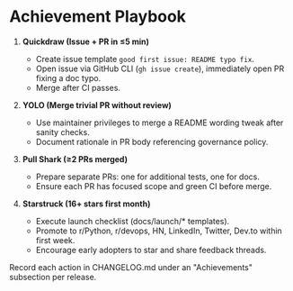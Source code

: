 # Achievement Playbook

1. **Quickdraw (Issue + PR in ≤5 min)**
   - Create issue template `good first issue: README typo fix`.
   - Open issue via GitHub CLI (`gh issue create`), immediately open PR fixing a doc typo.
   - Merge after CI passes.

2. **YOLO (Merge trivial PR without review)**
   - Use maintainer privileges to merge a README wording tweak after sanity checks.
   - Document rationale in PR body referencing governance policy.

3. **Pull Shark (≥2 PRs merged)**
   - Prepare separate PRs: one for additional tests, one for docs.
   - Ensure each PR has focused scope and green CI before merge.

4. **Starstruck (16+ stars first month)**
   - Execute launch checklist (docs/launch/* templates).
   - Promote to r/Python, r/devops, HN, LinkedIn, Twitter, Dev.to within first week.
   - Encourage early adopters to star and share feedback threads.

Record each action in CHANGELOG.md under an "Achievements" subsection per release.
